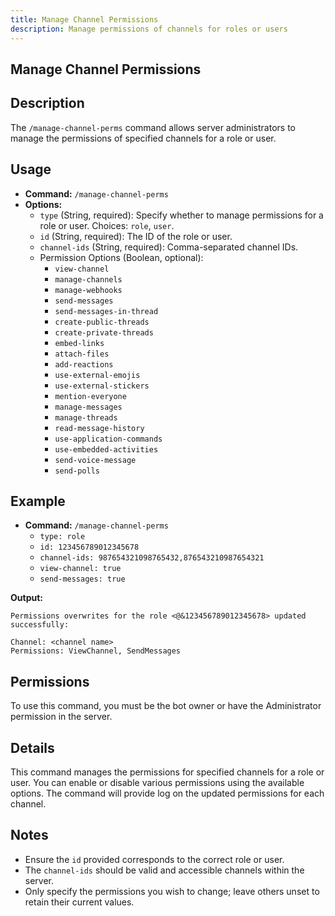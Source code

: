 ```yaml
---
title: Manage Channel Permissions
description: Manage permissions of channels for roles or users
---
```


## Manage Channel Permissions

## Description

The `/manage-channel-perms` command allows server administrators to manage the permissions of specified channels for a role or user.

## Usage

- **Command:** `/manage-channel-perms`
- **Options:**
  - `type` (String, required): Specify whether to manage permissions for a role or user. Choices: `role`, `user`.
  - `id` (String, required): The ID of the role or user.
  - `channel-ids` (String, required): Comma-separated channel IDs.
  - Permission Options (Boolean, optional):
    - `view-channel`
    - `manage-channels`
    - `manage-webhooks`
    - `send-messages`
    - `send-messages-in-thread`
    - `create-public-threads`
    - `create-private-threads`
    - `embed-links`
    - `attach-files`
    - `add-reactions`
    - `use-external-emojis`
    - `use-external-stickers`
    - `mention-everyone`
    - `manage-messages`
    - `manage-threads`
    - `read-message-history`
    - `use-application-commands`
    - `use-embedded-activities`
    - `send-voice-message`
    - `send-polls`

## Example

- **Command:** `/manage-channel-perms`
  - `type: role`
  - `id: 123456789012345678`
  - `channel-ids: 987654321098765432,876543210987654321`
  - `view-channel: true`
  - `send-messages: true`

**Output:**
```
Permissions overwrites for the role <@&123456789012345678> updated successfully:

Channel: <channel name>
Permissions: ViewChannel, SendMessages
```


## Permissions

To use this command, you must be the bot owner or have the Administrator permission in the server.


## Details

This command manages the permissions for specified channels for a role or user. You can enable or disable various permissions using the available options. The command will provide log on the updated permissions for each channel.


## Notes

- Ensure the `id` provided corresponds to the correct role or user.
- The `channel-ids` should be valid and accessible channels within the server.
- Only specify the permissions you wish to change; leave others unset to retain their current values.
